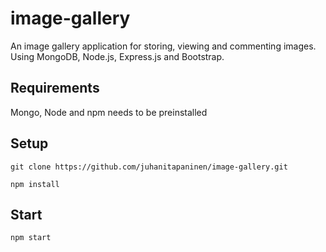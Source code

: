 # image-gallery
An image gallery application for storing, viewing and commenting images. 
Using MongoDB, Node.js, Express.js and Bootstrap. 

## Requirements

Mongo, Node and npm needs to be preinstalled

## Setup
```
git clone https://github.com/juhanitapaninen/image-gallery.git
```
```
npm install
```
## Start
```
npm start
```
